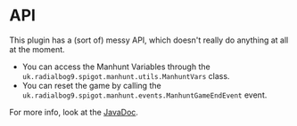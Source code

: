 # API
This plugin has a (sort of) messy API, which doesn't really do anything at all at the moment.

* You can access the Manhunt Variables through the `uk.radialbog9.spigot.manhunt.utils.ManhuntVars` class.
* You can reset the game by calling the `uk.radialbog9.spigot.manhunt.events.ManhuntGameEndEvent` event.

For more info, look at the [JavaDoc](http://ci.radialbog9.uk/job/Minecraft%20Manhunt/uk.radialbog9.spigot$MinecraftManhunt/javadoc/).
